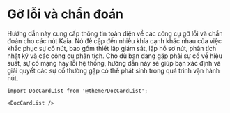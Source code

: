 # Gỡ lỗi và chẩn đoán

Hướng dẫn này cung cấp thông tin toàn diện về các công cụ gỡ lỗi và chẩn đoán cho các nút Kaia. Nó đề cập đến nhiều khía cạnh khác nhau của việc khắc phục sự cố nút, bao gồm thiết lập giám sát, lập hồ sơ nút, phân tích nhật ký và các công cụ phân tích. Cho dù bạn đang gặp phải sự cố về hiệu suất, sự cố mạng hay lỗi hệ thống, hướng dẫn này sẽ giúp bạn xác định và giải quyết các sự cố thường gặp có thể phát sinh trong quá trình vận hành nút.

```mdx-code-block
import DocCardList from '@theme/DocCardList';

<DocCardList />
```
